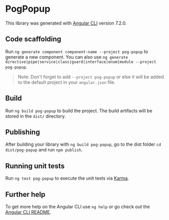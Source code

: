 # PogPopup

This library was generated with [Angular CLI](https://github.com/angular/angular-cli) version 7.2.0.

## Code scaffolding

Run `ng generate component component-name --project pog-popup` to generate a new component. You can also use `ng generate directive|pipe|service|class|guard|interface|enum|module --project pog-popup`.
> Note: Don't forget to add `--project pog-popup` or else it will be added to the default project in your `angular.json` file. 

## Build

Run `ng build pog-popup` to build the project. The build artifacts will be stored in the `dist/` directory.

## Publishing

After building your library with `ng build pog-popup`, go to the dist folder `cd dist/pog-popup` and run `npm publish`.

## Running unit tests

Run `ng test pog-popup` to execute the unit tests via [Karma](https://karma-runner.github.io).

## Further help

To get more help on the Angular CLI use `ng help` or go check out the [Angular CLI README](https://github.com/angular/angular-cli/blob/master/README.md).
